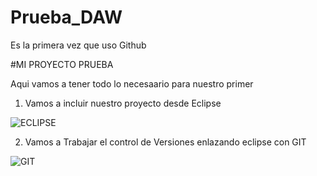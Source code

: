 # Prueba_DAW
Es la primera vez que uso Github

#MI PROYECTO PRUEBA

Aqui vamos a tener todo lo necesaario para nuestro primer <Hola Mundo>

1. Vamos a incluir nuestro proyecto desde Eclipse

![*ECLIPSE*](https://www.google.com/url?sa=i&url=https%3A%2F%2Fes.wizcase.com%2Fdownload%2Feclipse-ide%2F&psig=AOvVaw1fm3iWbFSBn-uKC9pumjtF&ust=1669293525466000&source=images&cd=vfe&ved=0CBAQjRxqFwoTCJjW54-pxPsCFQAAAAAdAAAAABAD)

2. Vamos a Trabajar el control de Versiones enlazando eclipse con GIT

![*GIT*](https://www.google.com/url?sa=i&url=https%3A%2F%2Fpabpereza.dev%2Fblog%2F2021%2F12%2F12%2Ferrores-comunes-en-git%2F&psig=AOvVaw1-rGJHp9OrC9JBV-2X4Jbd&ust=1669293615315000&source=images&cd=vfe&ved=0CBAQjRxqFwoTCLjnuLypxPsCFQAAAAAdAAAAABAD)

